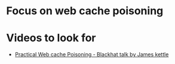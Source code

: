 # Focus on web cache poisoning 

# Videos to look for 

- [ Practical Web cache Poisoning - Blackhat talk by James kettle ](https://youtu.be/Bl_oTIuz_VA)
